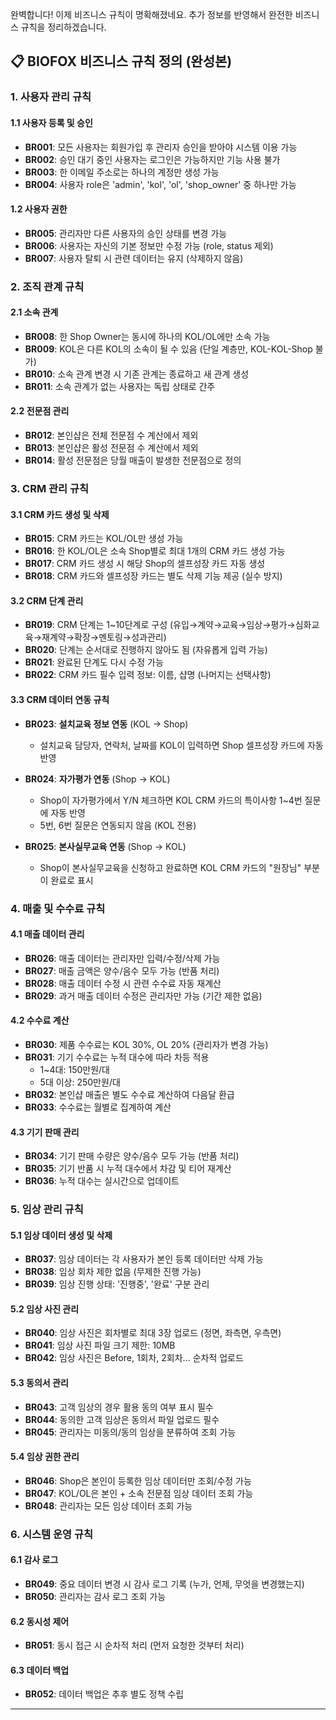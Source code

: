 완벽합니다! 이제 비즈니스 규칙이 명확해졌네요. 추가 정보를 반영해서 완전한 비즈니스 규칙을 정리하겠습니다.

## 📋 BIOFOX 비즈니스 규칙 정의 (완성본)

### 1. 사용자 관리 규칙

#### 1.1 사용자 등록 및 승인
- **BR001**: 모든 사용자는 회원가입 후 관리자 승인을 받아야 시스템 이용 가능
- **BR002**: 승인 대기 중인 사용자는 로그인은 가능하지만 기능 사용 불가
- **BR003**: 한 이메일 주소로는 하나의 계정만 생성 가능
- **BR004**: 사용자 role은 'admin', 'kol', 'ol', 'shop_owner' 중 하나만 가능

#### 1.2 사용자 권한
- **BR005**: 관리자만 다른 사용자의 승인 상태를 변경 가능
- **BR006**: 사용자는 자신의 기본 정보만 수정 가능 (role, status 제외)
- **BR007**: 사용자 탈퇴 시 관련 데이터는 유지 (삭제하지 않음)

### 2. 조직 관계 규칙

#### 2.1 소속 관계
- **BR008**: 한 Shop Owner는 동시에 하나의 KOL/OL에만 소속 가능
- **BR009**: KOL은 다른 KOL의 소속이 될 수 있음 (단일 계층만, KOL-KOL-Shop 불가)
- **BR010**: 소속 관계 변경 시 기존 관계는 종료하고 새 관계 생성
- **BR011**: 소속 관계가 없는 사용자는 독립 상태로 간주

#### 2.2 전문점 관리
- **BR012**: 본인샵은 전체 전문점 수 계산에서 제외
- **BR013**: 본인샵은 활성 전문점 수 계산에서 제외
- **BR014**: 활성 전문점은 당월 매출이 발생한 전문점으로 정의

### 3. CRM 관리 규칙

#### 3.1 CRM 카드 생성 및 삭제
- **BR015**: CRM 카드는 KOL/OL만 생성 가능
- **BR016**: 한 KOL/OL은 소속 Shop별로 최대 1개의 CRM 카드 생성 가능
- **BR017**: CRM 카드 생성 시 해당 Shop의 셀프성장 카드 자동 생성
- **BR018**: CRM 카드와 셀프성장 카드는 별도 삭제 기능 제공 (실수 방지)

#### 3.2 CRM 단계 관리
- **BR019**: CRM 단계는 1~10단계로 구성 (유입→계약→교육→임상→평가→심화교육→재계약→확장→멘토링→성과관리)
- **BR020**: 단계는 순서대로 진행하지 않아도 됨 (자유롭게 입력 가능)
- **BR021**: 완료된 단계도 다시 수정 가능
- **BR022**: CRM 카드 필수 입력 정보: 이름, 샵명 (나머지는 선택사항)

#### 3.3 CRM 데이터 연동 규칙
- **BR023**: **설치교육 정보 연동** (KOL → Shop)
  - 설치교육 담당자, 연락처, 날짜를 KOL이 입력하면 Shop 셀프성장 카드에 자동 반영

- **BR024**: **자가평가 연동** (Shop → KOL)
  - Shop이 자가평가에서 Y/N 체크하면 KOL CRM 카드의 특이사항 1~4번 질문에 자동 반영
  - 5번, 6번 질문은 연동되지 않음 (KOL 전용)

- **BR025**: **본사실무교육 연동** (Shop → KOL)
  - Shop이 본사실무교육을 신청하고 완료하면 KOL CRM 카드의 "원장님" 부분이 완료로 표시

### 4. 매출 및 수수료 규칙

#### 4.1 매출 데이터 관리
- **BR026**: 매출 데이터는 관리자만 입력/수정/삭제 가능
- **BR027**: 매출 금액은 양수/음수 모두 가능 (반품 처리)
- **BR028**: 매출 데이터 수정 시 관련 수수료 자동 재계산
- **BR029**: 과거 매출 데이터 수정은 관리자만 가능 (기간 제한 없음)

#### 4.2 수수료 계산
- **BR030**: 제품 수수료는 KOL 30%, OL 20% (관리자가 변경 가능)
- **BR031**: 기기 수수료는 누적 대수에 따라 차등 적용
  - 1~4대: 150만원/대
  - 5대 이상: 250만원/대
- **BR032**: 본인샵 매출은 별도 수수료 계산하여 다음달 환급
- **BR033**: 수수료는 월별로 집계하여 계산

#### 4.3 기기 판매 관리
- **BR034**: 기기 판매 수량은 양수/음수 모두 가능 (반품 처리)
- **BR035**: 기기 반품 시 누적 대수에서 차감 및 티어 재계산
- **BR036**: 누적 대수는 실시간으로 업데이트

### 5. 임상 관리 규칙

#### 5.1 임상 데이터 생성 및 삭제
- **BR037**: 임상 데이터는 각 사용자가 본인 등록 데이터만 삭제 가능
- **BR038**: 임상 회차 제한 없음 (무제한 진행 가능)
- **BR039**: 임상 진행 상태: '진행중', '완료' 구분 관리

#### 5.2 임상 사진 관리
- **BR040**: 임상 사진은 회차별로 최대 3장 업로드 (정면, 좌측면, 우측면)
- **BR041**: 임상 사진 파일 크기 제한: 10MB
- **BR042**: 임상 사진은 Before, 1회차, 2회차... 순차적 업로드

#### 5.3 동의서 관리
- **BR043**: 고객 임상의 경우 활용 동의 여부 표시 필수
- **BR044**: 동의한 고객 임상은 동의서 파일 업로드 필수
- **BR045**: 관리자는 미동의/동의 임상을 분류하여 조회 가능

#### 5.4 임상 권한 관리
- **BR046**: Shop은 본인이 등록한 임상 데이터만 조회/수정 가능
- **BR047**: KOL/OL은 본인 + 소속 전문점 임상 데이터 조회 가능
- **BR048**: 관리자는 모든 임상 데이터 조회 가능

### 6. 시스템 운영 규칙

#### 6.1 감사 로그
- **BR049**: 중요 데이터 변경 시 감사 로그 기록 (누가, 언제, 무엇을 변경했는지)
- **BR050**: 관리자는 감사 로그 조회 가능

#### 6.2 동시성 제어
- **BR051**: 동시 접근 시 순차적 처리 (먼저 요청한 것부터 처리)

#### 6.3 데이터 백업
- **BR052**: 데이터 백업은 추후 별도 정책 수립

---
